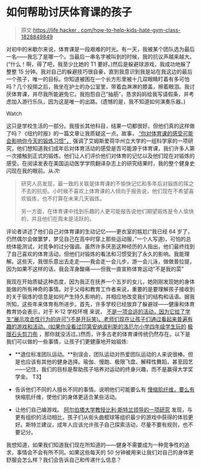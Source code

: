 # 如何帮助讨厌体育课的孩子

> 原文:[https://life hacker . com/how-to-help-kids-hate-gym-class-1828849849](https://lifehacker.com/how-to-help-kids-who-hate-gym-class-1828849849)

对初中的米歇尔来说，体育课是一段艰难的时光。有一天，我被某个团队选为最后一名——我忘了是哪一个。当最后一串名字被叫到的时候，我的抗议声越来越大。(“什么！啊，得了吧，我至少比她的 T1 要好。)然后是躲避球游戏，我成功地躲了整整 15 分钟。我对自己的躲避技巧很自豪，直到我意识到我是站在我这边的最后一个孩子，唯一的目标。你知道被困在一个长方形里被十几双眼睛盯着有多可怕吗？几个投掷之后，我坐在护士的办公室里，带着血淋淋的膝盖，擦着眼泪。我讨厌体育课，并尽我所能避免它。我抱怨自己“抽筋”，恳求妈妈给我写请假条，并考虑加入游行乐队，因为这是唯一的出路。(遗憾的是，我不知道如何演奏乐器。)

Watch

这只是学校生活的一部分。我擅长其他科目，结果一切都很好。但他们真的这样做了吗？《纽约时报》的一篇文章让我质疑这一点。故事， [“你对体育课的感受可能会影响你今天的锻炼习惯”，](https://www.nytimes.com/2018/08/22/well/move/how-you-felt-about-gym-class-may-impact-your-exercise-habits-today.html) 强调了艾姆斯爱荷华州立大学的一组科学家的一项研究，他们想知道我们成年后对体育活动的感受是否可能源于体育课，我们许多人第一次接触到正式的锻炼。他们让人们评价他们对体育的记忆以及他们现在对锻炼的感受。在阅读发表在美国运动医学学院翻译杂志上的研究结果时，我的整个健身史闪现在我的眼前。从*次*:

> 研究人员发现，最一致的关联是体育课的不愉快记忆和多年后对锻炼的挥之不去的抗拒。小时候不喜欢上体育课的人倾向于报告说，他们现在不希望喜欢锻炼，也不打算在未来几天锻炼。
> 
> 另一方面，在体育课中找到乐趣的人更可能报告说他们期望锻炼是令人愉快的，并且他们在周末是活跃的。

评论者讲述了他们自己对体育课的生动记忆——更衣室的尴尬(“我已经 64 岁了，仍然偶尔会做噩梦，梦见自己在高中时穿上那些运动服，”一个人写道)，可怕的总统体能测试，对竞争的过分强调。虽然许多厌恶这种经历的人指出，他们最终找到了自己喜欢的体育活动，但他们对锻炼的看法和习惯受到了永久的影响。我能理解。这些天，我很乐意出去走走——我会走一会儿步，游一会儿泳，做做普拉提，因为如果不这样的话，我会浑身酸痛——但我一直宣称体育运动“不是我的菜”

我现在开始质疑这种态度，因为我正在抚养一个五岁的女儿，她刚刚发现她的身体能做的所有神奇的事情。对于父母和教育工作者来说，重要的是要理解孩子接收到的关于锻炼的信息是如何产生持久影响的，并相应地改变我们的结构和话语。据我所知，这些年来体育有所进步。首先，许多学校已经放弃了躲避球——健康和体育教育协会表示，对于 K-12 学校环境 来说， [不是一项合适的活动，因为它给了学生“展示攻击性行为的许可”(不是开玩笑)。老师们现在让孩子们通过看起来普遍有趣的游戏和活动。(如果你没看过印第安纳波利斯的洛厄尔小学四年级学生玩的](https://www.shapeamerica.org/standards/guidelines/upload/Dodgeball-Is-Not-an-Appropriate-Physical-Education-Activity.pdf) [极限石头剪刀布](https://twitter.com/espn/status/1030078627042521090) ，那你就没活过。)然而，许多古老的体育课传统仍然存在。以下是我们可以做的一些事情，让孩子们更健康地开始锻炼:

*   **退位标准团队运动。**别误会，团队运动对热爱团队运动的人来说很棒。但是也应该有其他的健身选择。瑜伽、慢跑、极限飞盘、解释性舞蹈，甚至园艺——记住，我们的目标是帮助孩子培养对运动的终身兴趣，而不是赢得大学奖学金。
    T3】
*   告诉他们不同的人擅长不同的事情。说明他们可能要么有 [慢缩肌纤维，要么有](https://lifehacker.com/how-exercise-affects-your-body-and-how-to-pick-the-rig-507511853) 快缩肌纤维，使他们的身体更适合某些活动。

*   让他们自己编游戏。 [阿尔伯塔大学教授比利·斯特兰领导的一项研究](https://www.eurekalert.org/pub_releases/2010-01/uoa-anp010610.php) 发现，与更有组织的活动相比，孩子们从街头曲棍球等组织最少的游戏中获得的体验更好。斯特兰建议，成年人应该允许孩子自己探索活动，尽量不要有规则，也不要记分。

我想知道，如果我们知道我们现在所知道的——健身不需要成为一种竞争性的追求，事情会不会有所不同。如果这些每天的 50 分钟被用来让我们对自己的身体更舒服会怎么样？我们会告诉自己和传递什么信息？